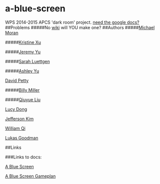 # a-blue-screen
WPS 2014-2015 APCS 'dark room' project. [need the google docs?](#links-to-docs)
##Problems
#####No [wiki](https://github.com/wps-2014-2015-apcs/a-blue-screen/wiki) will YOU make one?
##Authors
#####[Michael Moran](mailto:haelmic3@gmail.com)
		
		
#####[Kristine Xu](mailto:xu.cupcake.kristine@gmail.com)
		
		
#####[Jeremy Yu](mailto:farmeryu@gmail.com)
		
		
#####[Sarah Luettgen](mailto:sarah.luettgen@gmail.com)
		
		
#####[Ashley Yu](mailto:ash.yu08@gmail.com)
		
		
[David Petty](mailto:dpetty@winchesterps.org)
		
		
#####[Billy Miller](mailto:wbrm77@gmail.com)
		
		
#####[Qiuyue Liu](mailto:qiuyueliu97@gmail.com)
		
		
[Lucy Dong](mailto:lucydong22@gmail.com)
		
			
[Jefferson Kim](mailto:jeffersonkim97@gmail.com)
		
		
[William Qi](mailto:will.qi98@gmail.com)
		
		
[Lukas Goodman](mailto:lukasrossgoodman@gmail.com)
<!--[1605035@wpsstudent.com](mailto:1605035@wpsstudent.com)-->
##Links

###Links to docs:

[A Blue Screen](https://docs.google.com/document/d/1Hp0Nv7hgZM88qkajNC9Hs57XBNz90YUl7AC6pRJqdgc/)

[A Blue Screen Gameplan](https://docs.google.com/document/d/1gHwWLMsIPCt5yStfbBdxXBVj23sxi-I5mRu6wq9XLws/)

